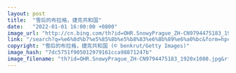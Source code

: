```yaml
---
layout: post
title:  "雪后的布拉格，捷克共和国"
date:   "2022-01-01 16:00:00 +0800"
image_url: "http://cn.bing.com/th?id=OHR.SnowyPrague_ZH-CN9794475183_1920x1080.jpg&rf=LaDigue_1920x1080.jpg&pid=hp"
link: "/search?q=%e6%8d%b7%e5%85%8b%e5%b8%83%e6%8b%89%e6%a0%bc&form=hpcapt&mkt=zh-cn"
copyright: "雪后的布拉格，捷克共和国 (© benkrut/Getty Images)"
image_hash: "7dc5751f905012979161cca98871247b"
image_filename: "th?id=OHR.SnowyPrague_ZH-CN9794475183_1920x1080.jpg&rf=LaDigue_1920x1080.jpg&pid=hp"
---
```

